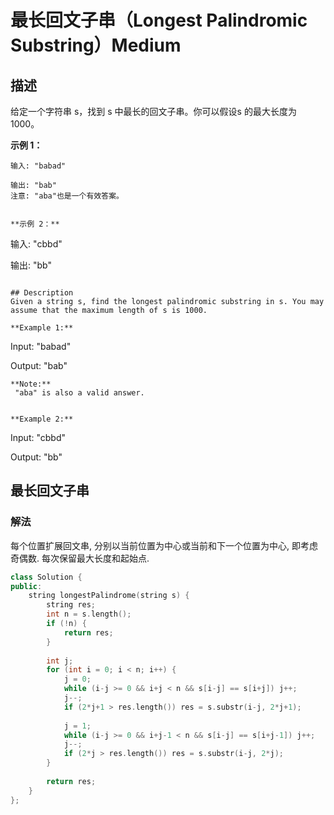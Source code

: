 # 最长回文子串（Longest Palindromic Substring）Medium
## 描述
给定一个字符串 s，找到 s 中最长的回文子串。你可以假设s 的最大长度为1000。

**示例 1：**
```
输入: "babad"

输出: "bab"
注意: "aba"也是一个有效答案。


**示例 2：**
```
输入: "cbbd"

输出: "bb"
```

## Description
Given a string s, find the longest palindromic substring in s. You may assume that the maximum length of s is 1000.

**Example 1:**
```
Input: "babad"

Output: "bab"
```
**Note:**
 "aba" is also a valid answer.


**Example 2:**
```
Input: "cbbd"

Output: "bb"



## 最长回文子串
### 解法
每个位置扩展回文串, 分别以当前位置为中心或当前和下一个位置为中心, 即考虑奇偶数. 每次保留最大长度和起始点.
```c++
class Solution {
public:
    string longestPalindrome(string s) {
        string res;
        int n = s.length();
        if (!n) {
            return res;
        }
        
        int j;
        for (int i = 0; i < n; i++) {
            j = 0;
            while (i-j >= 0 && i+j < n && s[i-j] == s[i+j]) j++;
            j--;
            if (2*j+1 > res.length()) res = s.substr(i-j, 2*j+1);
            
            j = 1;
            while (i-j >= 0 && i+j-1 < n && s[i-j] == s[i+j-1]) j++;
            j--;
            if (2*j > res.length()) res = s.substr(i-j, 2*j);
        }
        
        return res;
    }
};
```